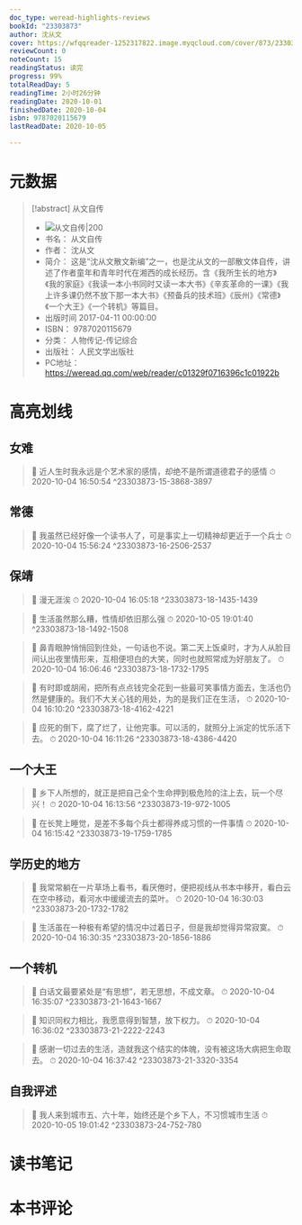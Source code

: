 ```yaml
---
doc_type: weread-highlights-reviews
bookId: "23303873"
author: 沈从文
cover: https://wfqqreader-1252317822.image.myqcloud.com/cover/873/23303873/t7_23303873.jpg
reviewCount: 0
noteCount: 15
readingStatus: 读完
progress: 99%
totalReadDay: 5
readingTime: 2小时26分钟
readingDate: 2020-10-01
finishedDate: 2020-10-04
isbn: 9787020115679
lastReadDate: 2020-10-05

---
```

# 元数据
> [!abstract] 从文自传
> - ![ 从文自传|200](https://wfqqreader-1252317822.image.myqcloud.com/cover/873/23303873/t7_23303873.jpg)
> - 书名： 从文自传
> - 作者： 沈从文
> - 简介： 这是“沈从文散文新编”之一，也是沈从文的一部散文体自传，讲述了作者童年和青年时代在湘西的成长经历。含《我所生长的地方》《我的家庭》《我读一本小书同时又读一本大书》《辛亥革命的一课》《我上许多课仍然不放下那一本大书》《预备兵的技术班》《辰州》《常德》《一个大王》《一个转机》等篇目。
> - 出版时间 2017-04-11 00:00:00
> - ISBN： 9787020115679
> - 分类： 人物传记-传记综合
> - 出版社： 人民文学出版社
> - PC地址：https://weread.qq.com/web/reader/c01329f0716396c1c01922b

# 高亮划线

## 女难

> 📌 近人生时我永远是个艺术家的感情，却绝不是所谓道德君子的感情 
> ⏱ 2020-10-04 16:50:54 ^23303873-15-3868-3897

## 常德

> 📌 我虽然已经好像一个读书人了，可是事实上一切精神却更近于一个兵士 
> ⏱ 2020-10-04 15:56:24 ^23303873-16-2506-2537

## 保靖

> 📌 漫无涯涘 
> ⏱ 2020-10-04 16:05:18 ^23303873-18-1435-1439

> 📌 生活虽然那么糟，性情却依旧那么强 
> ⏱ 2020-10-05 19:01:40 ^23303873-18-1492-1508

> 📌 鼻青眼肿悄悄回到住处，一句话也不说。第二天上饭桌时，才为人从脸目间认出夜里情形来，互相便坦白的大笑，同时也就照常成为好朋友了。 
> ⏱ 2020-10-04 16:06:46 ^23303873-18-1732-1795

> 📌 有时即或胡闹，把所有点点钱完全花到一些最可笑事情方面去，生活也仍然是健康的。我们不大关心钱的用处，为的是我们正在生活， 
> ⏱ 2020-10-04 16:10:20 ^23303873-18-4162-4221

> 📌 应死的倒下，腐了烂了，让他完事。可以活的，就照分上派定的忧乐活下去。 
> ⏱ 2020-10-04 16:11:26 ^23303873-18-4386-4420

## 一个大王

> 📌 乡下人所想的，就正是把自己全个生命押到极危险的注上去，玩一个尽兴！ 
> ⏱ 2020-10-04 16:13:56 ^23303873-19-972-1005

> 📌 在长凳上睡觉，是差不多每个兵士都得养成习惯的一件事情 
> ⏱ 2020-10-04 16:15:42 ^23303873-19-1759-1785

## 学历史的地方

> 📌 我常常躺在一片草场上看书，看厌倦时，便把视线从书本中移开，看白云在空中移动，看河水中缓缓流去的菜叶。 
> ⏱ 2020-10-04 16:30:03 ^23303873-20-1732-1782

> 📌 生活虽在一种极有希望的情况中过着日子，但是我却觉得异常寂寞。 
> ⏱ 2020-10-04 16:30:35 ^23303873-20-1856-1886

## 一个转机

> 📌 白话文最要紧处是“有思想”，若无思想，不成文章。 
> ⏱ 2020-10-04 16:35:07 ^23303873-21-1643-1667

> 📌 知识同权力相比，我愿意得到智慧，放下权力。 
> ⏱ 2020-10-04 16:36:02 ^23303873-21-2222-2243

> 📌 感谢一切过去的生活，造就我这个结实的体魄，没有被这场大病把生命取去。 
> ⏱ 2020-10-04 16:37:42 ^23303873-21-3320-3354

## 自我评述

> 📌 我人来到城市五、六十年，始终还是个乡下人，不习惯城市生活 
> ⏱ 2020-10-05 19:01:42 ^23303873-24-752-780

# 读书笔记

# 本书评论
